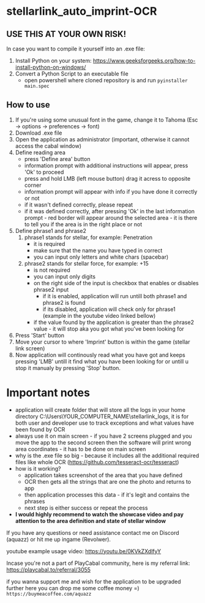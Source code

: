 # stellarlink_auto_imprint-OCR

## USE THIS AT YOUR OWN RISK!

In case you want to compile it yourself into an .exe file:
 1. Install Python on your system: https://www.geeksforgeeks.org/how-to-install-python-on-windows/
 2. Convert a Python Script to an executable file
     - open powershell where cloned repository is and run `pyinstaller main.spec`


## How to use
 1. If you're using some unusual font in the game, change it to Tahoma (Esc -> options -> preferences -> font)
 2. Download .exe file
 3. Open the application as administrator (important, otherwise it cannot access the cabal window)
 4. Define reading area
    - press 'Define area' button
    - information prompt with additional instructions will appear, press 'Ok' to proceed
    - press and hold LMB (left mouse button) drag it acress to opposite corner
    - information prompt will appear with info if you have done it correctly or not
    - if it wasn't defined correctly, please repeat
    - if it was defined correctly, after pressing 'Ok' in the last information prompt - red border will appear around the selected area - it is there to tell you if the area is in the right place or not
 5. Define phrase1 and phrase2
    1. phrase1 stands for stellar, for example: Penetration
       - it is required
       - make sure that the name you have typed in correct
       - you can input only letters and white chars (spacebar)
    2. phrase2 stands for stellar force, for example: +15
       - is not required
       - you can input only digits
       - on the right side of the input is checkbox that enables or disables phrase2 input
         - if it is enabled, application will run untill both phrase1 and phrase2 is found
         - if its disabled, application will check only for phrase1 (example in the youtube video linked bellow)
       - if the value found by the application is greater than the phrase2 value - it will stop aka you got what you've been looking for
 6. Press 'Start' button
 7. Move your cursor to where 'Imprint' button is within the game (stellar link screen)
 8. Now application will continously read what you have got and keeps pressing 'LMB' untill it find what you have been looking for or untill u stop it manualy by pressing 'Stop' button.

# Important notes
- application will create folder that will store all the logs in your home directory C:\Users\YOUR_COMPUTER_NAME\stellarlink_logs, it is for both user and developer use to track exceptions and what values have been found by OCR
- always use it on main screen - if you have 2 screens plugged and you move the app to the second screen then the software will print wrong area coordinates - it has to be done on main screen
- why is the .exe file so big - because it includes all the additional required files like whole OCR (https://github.com/tesseract-ocr/tesseract)
- how is it working?
  - application takes screenshot of the area that you have defined
  - OCR then gets all the strings that are one the photo and returns to app
  - then application processes this data - if it's legit and contains the phrases
  - next step is either success or repeat the process
- **I would highly recommend to watch the showcase video and pay attention to the area definition and state of stellar window**
 
If you have any questions or need assistance contact me on Discord (aquazz) or hit me up ingame (Revolwer).

youtube example usage video: https://youtu.be/0KVkZXdlfyY

Incase you're not a part of PlayCabal community, here is my referral link: https://playcabal.to/referral/3055

if you wanna support me and wish for the application to be upgraded further here you can drop me some coffee money =)
`https://buymeacoffee.com/aquazz`
